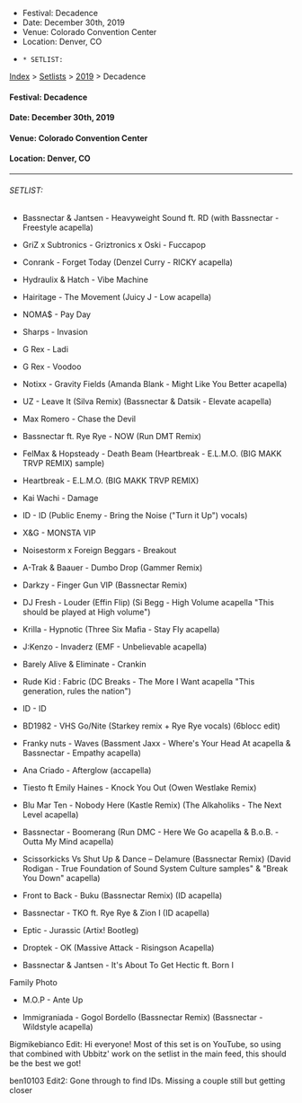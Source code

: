   * Festival: Decadence
  * Date: December 30th, 2019
  * Venue: Colorado Convention Center
  * Location: Denver, CO
  *     * SETLIST:

[Index](https://www.reddit.com/r/bassnectar/wiki/index) >
[Setlists](https://www.reddit.com/r/bassnectar/wiki/interactive/setlists) >
[2019](https://www.reddit.com/r/bassnectar/wiki/interactive/setlists/2019) >
Decadence

#### **Festival:** Decadence

#### **Date:** December 30th, 2019

#### **Venue:** Colorado Convention Center

#### **Location:** Denver, CO



* * *

###### SETLIST:

  * Bassnectar &amp; Jantsen - Heavyweight Sound ft. RD (with Bassnectar - Freestyle acapella)

  * GriZ x Subtronics - Griztronics x Oski - Fuccapop

  * Conrank - Forget Today (Denzel Curry - RICKY acapella)

  * Hydraulix & Hatch - Vibe Machine

  * Hairitage - The Movement (Juicy J - Low acapella)

  * NOMA$ - Pay Day

  * Sharps - Invasion

  * G Rex - Ladi

  * G Rex - Voodoo

  * Notixx - Gravity Fields (Amanda Blank - Might Like You Better acapella)

  * UZ - Leave It (Silva Remix) (Bassnectar & Datsik - Elevate acapella) 

  * Max Romero - Chase the Devil

  * Bassnectar ft. Rye Rye - NOW (Run DMT Remix)

  * FelMax & Hopsteady - Death Beam (Heartbreak - E.L.M.O. (BIG MAKK TRVP REMIX) sample)

  * Heartbreak - E.L.M.O. (BIG MAKK TRVP REMIX)

  * Kai Wachi - Damage 

  * ID - ID (Public Enemy - Bring the Noise ("Turn it Up") vocals)

  * X&G - MONSTA VIP

  * Noisestorm x Foreign Beggars - Breakout

  * A-Trak & Baauer - Dumbo Drop (Gammer Remix)

  * Darkzy - Finger Gun VIP (Bassnectar Remix)

  * DJ Fresh - Louder (Effin Flip) (Si Begg - High Volume acapella "This should be played at High volume")

  * Krilla - Hypnotic (Three Six Mafia - Stay Fly acapella)

  * J:Kenzo - Invaderz (EMF - Unbelievable acapella)

  * Barely Alive & Eliminate - Crankin

  * Rude Kid : Fabric (DC Breaks - The More I Want acapella "This generation, rules the nation")

  * ID - ID

  * BD1982 - VHS Go/Nite (Starkey remix + Rye Rye vocals) (6blocc edit)

  * Franky nuts - Waves (Bassment Jaxx - Where's Your Head At acapella & Bassnectar - Empathy acapella)

  * Ana Criado - Afterglow (accapella)

  * Tiesto ft Emily Haines - Knock You Out (Owen Westlake Remix)

  * Blu Mar Ten - Nobody Here (Kastle Remix) (The Alkaholiks - The Next Level acapella)

  * Bassnectar - Boomerang (Run DMC - Here We Go acapella & B.o.B. - Outta My Mind acapella)

  * Scissorkicks Vs Shut Up & Dance – Delamure (Bassnectar Remix) (David Rodigan - True Foundation of Sound System Culture samples" & "Break You Down" acapella)

  * Front to Back - Buku (Bassnectar Remix) (ID acapella)

  * Bassnectar - TKO ft. Rye Rye & Zion I (ID acapella)

  * Eptic - Jurassic (Artix! Bootleg)

  * Droptek - OK (Massive Attack - Risingson Acapella) 

  * Bassnectar & Jantsen - It's About To Get Hectic ft. Born I 

Family Photo

  * M.O.P - Ante Up

  * Immigraniada - Gogol Bordello (Bassnectar Remix) (Bassnectar - Wildstyle acapella)

Bigmikebianco Edit: Hi everyone! Most of this set is on YouTube, so using that
combined with Ubbitz' work on the setlist in the main feed, this should be the
best we got!

ben10103 Edit2: Gone through to find IDs. Missing a couple still but getting
closer

